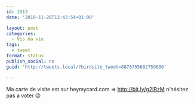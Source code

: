 ```yaml
---
id: 1913
date: '2010-11-28T13:43:54+01:00'

layout: post
categories:
  - Vis ma vie
tags:
  - tweet
format: status
publish_social: no
guid: 'http://tweets.local/?birdsite_tweet=8878755602759680'

---
```


Ma carte de visite est sur heymycard.com =&gt; http://bit.ly/g2IRzM n’hésitez pas a voter 😉